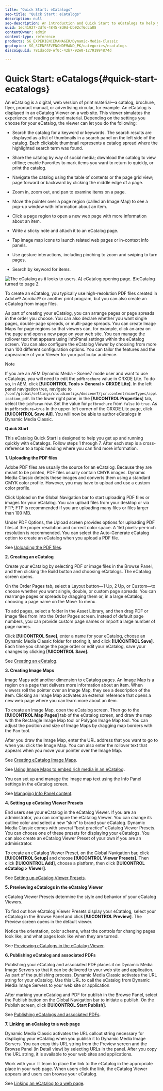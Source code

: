 ```yaml
---
title: "Quick Start: eCatalogs"
seo-title: "Quick Start: eCatalogs"
description: null
seo-description: An introduction and Quick Start to eCatalogs to help you get up and running quickly with eCatalog techniques.
uuid: 1ec41927-3df6-4845-8d9d-bb92cf6dca08
contentOwner: admin
content-type: reference
products: SG_EXPERIENCEMANAGER/Dynamic-Media-Classic
geptopics: SG_SCENESEVENONDEMAND_PK/categories/ecatalogs
discoiquuid: 781dacd0-ef0c-42b7-92e0-12791994874d

---
```


# Quick Start: eCatalogs{#quick-start-ecatalogs}

An eCatalog is a digital, web version of print material—a catalog, brochure, flyer, product manual, or advertising circular, for example. An eCatalog is displayed in an eCatalog Viewer on a web site. This viewer simulates the experience of reading printed material. Depending on the settings you choose for your eCatalog, the viewer can let you do the following:

* Search the catalog for a keyword or keywords. The search results are displayed as a list of thumbnails in a search panel on the left side of the catalog. Each clickable thumbnail represents a catalog spread where the highlighted search term was found.

* Share the catalog by way of social media; download the catalog to view offline; enable Favorites to mark items you want to return to quickly, or print the catalog.
* Navigate the catalog using the table of contents or the page grid view; page forward or backward by clicking the middle edge of a page.
* Zoom in, zoom out, and pan to examine items on a page.
* Move the pointer over a page region (called an Image Map) to see a pop-up window with information about an item.
* Click a page region to open a new web page with more information about an item.
* Write a sticky note and attach it to an eCatalog page.
* Tap image map icons to launch related web pages or in-context info panels.
* Use gesture interactions, including pinching to zoom and swiping to turn pages.
* Search by keyword for items.

![The eCatalog as it looks to users. A) eCatalog opening page. B)eCatalog turned to page 2.](/help/assets/ec_cat_viewer_popup.png)

To create an eCatalog, you typically use high-resolution PDF files created in Adobe® Acrobat® or another print program, but you can also create an eCatalog from image files.

As part of creating your eCatalog, you can arrange pages or page spreads in the order you choose. You can also declare whether you want single pages, double-page spreads, or multi-page spreads. You can create Image Maps for page regions so that viewers can, for example, click an area on the page and open a new page on your web site. You can manage the rollover text that appears using InfoPanel settings within the eCatalog screen. You can also configure the eCatalog Viewer by choosing from more than 100 different configuration options. You can tailor the features and the appearance of your Viewer for your particular audience.

>[!NOTE]
>
>If you are an AEM Dynamic Media - Scene7 mode user and want to use eCatalogs, you will need to edit the `pdfbrochure` value in CRXDE Lite. To do so, in AEM, click **[!UICONTROL Tools > General > CRXDE Lite]**. In the left panel navigation tree, navigate to `/conf/global/settings/cloudconfigs/dmscene7/jcr:content/mimeTypes/application_pdf`.
In the lower right pane, in the **[!UICONTROL Properties]** tab, select the `jobParam` row. Set the value for `pdfbrochure` from `false` to `true`. As in `pdfbrochure=true`
In the upper-left corner of the CRXDE Lite page, click **[!UICONTROL Save All]**.
You will now be able to author eCatalogs in Dynamic Media Classic.

**Quick Start**

This eCatalog Quick Start is designed to help you get up and running quickly with eCatalogs. Follow steps 1 through 7. After each step is a cross-reference to a topic heading where you can find more information.

**1. Uploading the PDF files**

Adobe PDF files are usually the source for an eCatalog. Because they are meant to be printed, PDF files usually contain CMYK images. Dynamic Media Classic detects these images and converts them using a standard CMYK color profile. However, you may have to upload and use a custom color profile.

Click Upload on the Global Navigation bar to start uploading PDF files or images for your eCatalog. You can upload files from your desktop or via FTP; FTP is recommended if you are uploading many files or files larger than 100 MB.

Under PDF Options, the Upload screen provides options for uploading PDF files at the proper resolution and correct color space. A 150 pixels-per-inch resolution is recommended. You can select the Auto-Generate eCatalog option to create an eCatalog when you upload a PDF file.

See [Uploading the PDF files](uploading-pdf-files.md#uploading_the_pdf_files).

**2. Creating an eCatalog**

Create your eCatalog by selecting PDF or image files in the Browse Panel, and then clicking the Build button and choosing eCatalogs. The eCatalog screen opens.

On the Order Pages tab, select a Layout button—1 Up, 2 Up, or Custom—to choose whether you want single, double, or custom page spreads. You can rearrange pages or spreads by dragging them or, in a large eCatalog, choosing a page name on the Move To menu.

To add pages, select a folder in the Asset Library, and then drag PDF or image files from into the Order Pages screen. Instead of default page numbers, you can provide custom page names or import a large number of page names.

Click **[!UICONTROL Save]**, enter a name for your eCatalog, choose an Dynamic Media Classic folder for storing it, and click **[!UICONTROL Save]**. Each time you change the page order or edit your eCatalog, save your changes by clicking **[!UICONTROL Save]**.

See [Creating an eCatalog](creating-ecatalog.md).

**3. Creating Image Maps**

Image Maps add another dimension to eCatalog pages. An Image Map is a region on a page that delivers more information about an item. When viewers roll the pointer over an Image Map, they see a description of the item. Clicking an Image Map activates an external reference that opens a new web page where you can learn more about an item.

To create an Image Map, open the eCatalog screen. Then go to the **[!UICONTROL Map Pages]** tab of the eCatalog screen, and draw the map with the Rectangle Image Map tool or Polygon Image Map tool. You can adjust the position and size of Image Maps by dragging map borders with the Pan tool.

After you draw the Image Map, enter the URL address that you want to go to when you click the Image Map. You can also enter the rollover text that appears when you move your pointer over the Image Map.

See [Creating eCatalog Image Maps](creating-ecatalog-image-maps.md#creating-ecatalog-image-maps).

See [Using Image Maps to embed rich media in an eCatalog](creating-ecatalog-image-maps.md#embedding-rich-media-in-an-ecatalog).

You can set up and manage the image map text using the Info Panel settings in the eCatalog screen.

See [Managing Info Panel content](info-panel-content.md#managing-info-panel-content).

**4. Setting up eCatalog Viewer Presets**

End users see your eCatalog in the eCatalog Viewer. If you are an administrator, you can configure the eCatalog Viewer. You can change its outline color and select a new “skin” to brand your eCatalog. Dynamic Media Classic comes with several “best practice” eCatalog Viewer Presets. You can choose one of these presets for displaying your eCatalogs. You can also create an eCatalog Viewer Preset of your own if you are an administrator.

To create an eCatalog Viewer Preset, on the Global Navigation bar, click **[!UICONTROL Setup]** and choose **[!UICONTROL Viewer Presets]**. Then click **[!UICONTROL Add]**, choose a platform, then click **[!UICONTROL eCatalog > Viewer]**.

See [Setting up eCatalog Viewer Presets](setting-ecatalog-viewer-presets.md#setting-up-ecatalog-viewer-presets).

**5. Previewing eCatalogs in the eCatalog Viewer**

eCatalog Viewer Presets determine the style and behavior of your eCatalog Viewers.

To find out how eCatalog Viewer Presets display your eCatalog, select your eCatalog in the Browse Panel and click **[!UICONTROL Preview]**. The Preview screen opens in the default viewer.

Notice the orientation, color scheme, what the controls for changing pages look like, and what pages look like when they are turned.

See [Previewing eCatalogs in the eCatalog Viewer](previewing-ecatalogs-ecatalog-viewer.md#previewing-ecatalogs-in-the-ecatalog-viewer).

**6. Publishing eCatalog and associated PDFs**

Publishing your eCatalog and associated PDF places it on Dynamic Media Image Servers so that it can be delivered to your web site and application. As part of the publishing process, Dynamic Media Classic activates the URL string for your eCatalog. Use this URL to call the eCatalog from Dynamic Media Image Servers to your web site or application.

After marking your eCatalog and PDF for publish in the Browse Panel, select the Publish button on the Global Navigation bar to initiate a publish. On the Publish screen, click **[!UICONTROL Start Publish]**.

See [Publishing eCatalogs and associated PDFs](publishing-ecatalogs-associated-pdfs.md#publishing-ecatalogs-and-associated-pdfs).

**7. Linking an eCatalog to a web page**

Dynamic Media Classic activates the URL callout string necessary for displaying your eCatalog when you publish it to Dynamic Media Image Servers. You can copy this URL string from the Preview screen and the Browse Panel (in Detail view) by selecting URLs in the panel. After you copy the URL string, it is available to your web sites and applications.

Work with your IT team to place the link to the eCatalog in the appropriate place in your web page. When users click the link, the eCatalog Viewer appears and users can browse your eCatalog.

See [Linking an eCatalog to a web page](linking-ecatalog-web-page.md#linking-an-ecatalog-to-a-web-page).
